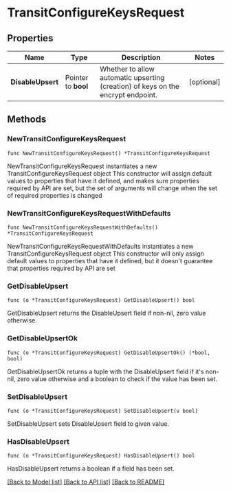 # TransitConfigureKeysRequest


## Properties

Name | Type | Description | Notes
------------ | ------------- | ------------- | -------------
**DisableUpsert** | Pointer to **bool** | Whether to allow automatic upserting (creation) of keys on the encrypt endpoint. | [optional] 



## Methods


### NewTransitConfigureKeysRequest

`func NewTransitConfigureKeysRequest() *TransitConfigureKeysRequest`

NewTransitConfigureKeysRequest instantiates a new TransitConfigureKeysRequest object
This constructor will assign default values to properties that have it defined,
and makes sure properties required by API are set, but the set of arguments
will change when the set of required properties is changed

### NewTransitConfigureKeysRequestWithDefaults

`func NewTransitConfigureKeysRequestWithDefaults() *TransitConfigureKeysRequest`

NewTransitConfigureKeysRequestWithDefaults instantiates a new TransitConfigureKeysRequest object
This constructor will only assign default values to properties that have it defined,
but it doesn't guarantee that properties required by API are set


### GetDisableUpsert

`func (o *TransitConfigureKeysRequest) GetDisableUpsert() bool`

GetDisableUpsert returns the DisableUpsert field if non-nil, zero value otherwise.

### GetDisableUpsertOk

`func (o *TransitConfigureKeysRequest) GetDisableUpsertOk() (*bool, bool)`

GetDisableUpsertOk returns a tuple with the DisableUpsert field if it's non-nil, zero value otherwise
and a boolean to check if the value has been set.

### SetDisableUpsert

`func (o *TransitConfigureKeysRequest) SetDisableUpsert(v bool)`

SetDisableUpsert sets DisableUpsert field to given value.


### HasDisableUpsert

`func (o *TransitConfigureKeysRequest) HasDisableUpsert() bool`

HasDisableUpsert returns a boolean if a field has been set.









[[Back to Model list]](../README.md#documentation-for-models) [[Back to API list]](../README.md#documentation-for-api-endpoints) [[Back to README]](../README.md)


